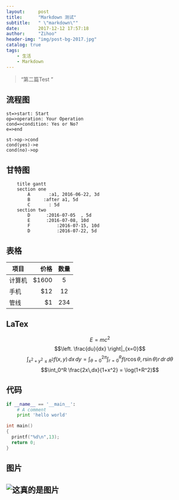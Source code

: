 ```yaml
---
layout:     post
title:      "Markdown 测试"
subtitle:   " \"markdown\""
date:       2017-12-12 17:57:18
author:     "Zihoo"
header-img: "img/post-bg-2017.jpg"
catalog: true
tags:
    - 生活
    - Markdown
---
```


> “第二篇Test ”



## 流程图

```flow
st=>start: Start
op=>operation: Your Operation
cond=>condition: Yes or No?
e=>end

st->op->cond
cond(yes)->e
cond(no)->op
```

## 甘特图

```gantt
    title gantt
    section one
        A       :a1, 2016-06-22, 3d
        B     :after a1, 5d
        C       : 5d
    section two
        D      :2016-07-05  , 5d
        E      :2016-07-08, 10d
        F          :2016-07-15, 10d
        D          :2016-07-22, 5d
```

## 表格

| 项目        | 价格   |  数量  |
| --------   | -----:  | :----:  |
| 计算机     | \$1600 |   5     |
| 手机        |   \$12   |   12   |
| 管线        |    \$1    |  234  |

## LaTex

$$E=mc^2$$
$$\left. \frac{du}{dx} \right|_{x=0}$$
$$\int_{x^2 + y^2 \leq R^2} f(x,y)\,dx\,dy
= \int_{\theta=0}^{2\pi} \int_{r=0}^R
f(r\cos\theta,r\sin\theta) r\,dr\,d\theta$$
$$\int_0^R \frac{2x\,dx}{1+x^2} = \log(1+R^2)$$

## 代码

```python
if __name__ == '__main__':
    # A comment
    print 'hello world'
```
```c
int main()
{
  printf("%d\n",13);
  return 0;
}
```

## 图片

![这真的是图片](http://imgsrc.baidu.com/imgad/pic/item/267f9e2f07082838f76cce1db299a9014c08f152.jpg "这是图片")
---
